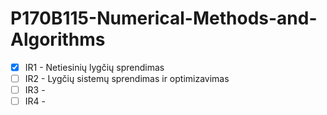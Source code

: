 # P170B115-Numerical-Methods-and-Algorithms

- [x] IR1 - Netiesinių lygčių sprendimas
- [ ] IR2 - Lygčių sistemų sprendimas ir optimizavimas
- [ ] IR3 - 
- [ ] IR4 - 